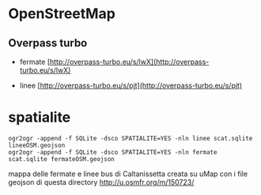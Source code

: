 # OpenStreetMap

## Overpass turbo

- fermate [http://overpass-turbo.eu/s/lwX](http://overpass-turbo.eu/s/lwX)

- linee [http://overpass-turbo.eu/s/pjt](http://overpass-turbo.eu/s/pjt)

# spatialite

```
ogr2ogr -append -f SQLite -dsco SPATIALITE=YES -nln linee scat.sqlite lineeOSM.geojson
ogr2ogr -append -f SQLite -dsco SPATIALITE=YES -nln fermate scat.sqlite fermateOSM.geojson

```   
mappa delle fermate e linee bus di Caltanissetta creata su uMap con i file geojson di questa directory http://u.osmfr.org/m/150723/

